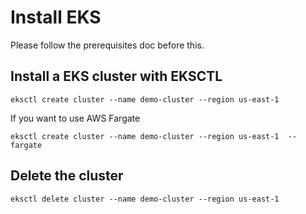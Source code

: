 # Install EKS

Please follow the prerequisites doc before this.

## Install a EKS cluster with EKSCTL

```
eksctl create cluster --name demo-cluster --region us-east-1 
```
If you want to use AWS Fargate
```
eksctl create cluster --name demo-cluster --region us-east-1  --fargate
```

## Delete the cluster

```
eksctl delete cluster --name demo-cluster --region us-east-1
```